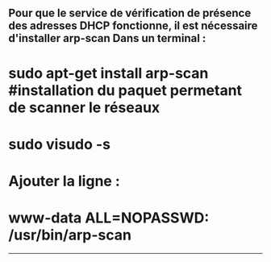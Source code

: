Pour que le service de vérification de présence des adresses DHCP fonctionne, il est nécessaire d'installer arp-scan
Dans un terminal :
----
# sudo apt-get install arp-scan  #installation du paquet permetant de scanner le réseaux
# sudo visudo -s
# Ajouter la ligne :
# www-data ALL=NOPASSWD: /usr/bin/arp-scan
----